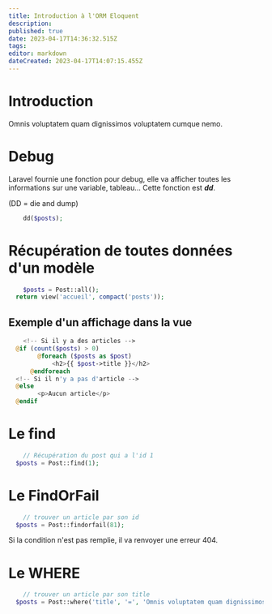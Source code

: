 ```yaml
---
title: Introduction à l'ORM Eloquent
description: 
published: true
date: 2023-04-17T14:36:32.515Z
tags: 
editor: markdown
dateCreated: 2023-04-17T14:07:15.455Z
---
```


# Introduction
Omnis voluptatem quam dignissimos voluptatem cumque nemo.

# Debug
Laravel fournie une fonction pour debug, elle va afficher toutes les informations sur une variable, tableau... Cette fonction est ***dd***.

(DD = die and dump)
```php
	dd($posts);
```

# Récupération de toutes données d'un modèle
```php
	$posts = Post::all();
  return view('accueil', compact('posts'));
```

## Exemple d'un affichage dans la vue
```php
	<!-- Si il y a des articles -->
  @if (count($posts) > 0)
  		@foreach ($posts as $post)
      		<h2>{{ $post->title }}</h2>
      @endforeach
  <!-- Si il n'y a pas d'article -->
  @else
  		<p>Aucun article</p>
  @endif
```

# Le find
```php
	// Récupération du post qui a l'id 1
  $posts = Post::find(1);
```

# Le FindOrFail
```php
	// trouver un article par son id
  $posts = Post::findorfail(81);
```
Si la condition n'est pas remplie, il va renvoyer une erreur 404.

# Le WHERE
```php
	// trouver un article par son title
  $posts = Post::where('title', '=', 'Omnis voluptatem quam dignissimos voluptatem cumque nemo.')->firstorfail();

```